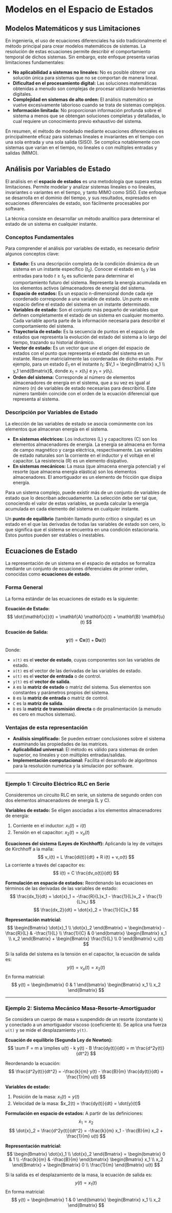 # Modelos en el Espacio de Estados

## Modelos Matemáticos y sus Limitaciones

En ingeniería, el uso de ecuaciones diferenciales ha sido tradicionalmente el método principal para crear modelos matemáticos de sistemas. La resolución de estas ecuaciones permite describir el comportamiento temporal de dichos sistemas. Sin embargo, este enfoque presenta varias limitaciones fundamentales:

*   **No aplicabilidad a sistemas no lineales:** No es posible obtener una solución única para sistemas que no se comportan de manera lineal.
*   **Dificultad en el procesamiento digital:** Las soluciones matemáticas obtenidas a menudo son complejas de procesar utilizando herramientas digitales.
*   **Complejidad en sistemas de alto orden:** El análisis matemático se vuelve excesivamente laborioso cuando se trata de sistemas complejos.
*   **Información limitada:** No proporcionan información profunda sobre el sistema a menos que se obtengan soluciones completas y detalladas, lo cual requiere un conocimiento previo exhaustivo del sistema.

En resumen, el método de modelado mediante ecuaciones diferenciales es principalmente eficaz para sistemas lineales e invariantes en el tiempo con una sola entrada y una sola salida (SISO). Se complica notablemente con sistemas que varían en el tiempo, no lineales o con múltiples entradas y salidas (MIMO).

## Análisis por Variables de Estado

El análisis en el **espacio de estados** es una metodología que supera estas limitaciones. Permite modelar y analizar sistemas lineales o no lineales, invariantes o variantes en el tiempo, y tanto MIMO como SISO. Este enfoque se desarrolla en el dominio del tiempo, y sus resultados, expresados en ecuaciones diferenciales de estado, son fácilmente procesables por software.

La técnica consiste en desarrollar un método analítico para determinar el estado de un sistema en cualquier instante.

### Conceptos Fundamentales

Para comprender el análisis por variables de estado, es necesario definir algunos conceptos clave:

*   **Estado:** Es una descripción completa de la condición dinámica de un sistema en un instante específico ($t_0$). Conocer el estado en $t_0$ y las entradas para todo $t \geq t_0$ es suficiente para determinar el comportamiento futuro del sistema. Representa la energía acumulada en los elementos activos (almacenadores de energía) del sistema.
*   **Espacio de estados:** Es un espacio n-dimensional donde cada eje coordenado corresponde a una variable de estado. Un punto en este espacio define el estado del sistema en un instante determinado.
*   **Variables de estado:** Son el conjunto más pequeño de variables que definen completamente el estado de un sistema en cualquier momento. Cada variable aporta parte de la información necesaria para describir el comportamiento del sistema.
*   **Trayectoria de estado:** Es la secuencia de puntos en el espacio de estados que representa la evolución del estado del sistema a lo largo del tiempo, trazando su historial dinámico.
*   **Vector de estado:** Es un vector que une el origen del espacio de estados con el punto que representa el estado del sistema en un instante. Resume matricialmente las coordenadas de dicho estado. Por ejemplo, para un estado $E_1$ en el instante $t_1$:
    $V_1 = \begin{Bmatrix} x_1 \\ y_1 \end{Bmatrix}$, donde $x_1 = x(t_1)$ e $y_1 = y(t_1)$.
*   **Orden del sistema:** Corresponde al número de elementos almacenadores de energía en el sistema, que a su vez es igual al número (n) de variables de estado necesarias para describirlo. Este número también coincide con el orden de la ecuación diferencial que representa al sistema.

### Descripción por Variables de Estado

La elección de las variables de estado se asocia comúnmente con los elementos que almacenan energía en el sistema.

*   **En sistemas eléctricos:** Los inductores (L) y capacitores (C) son los elementos almacenadores de energía. La energía se almacena en forma de campo magnético y carga eléctrica, respectivamente. Las variables de estado naturales son la corriente en el inductor y el voltaje en el capacitor. La resistencia (R) es un elemento disipativo.
*   **En sistemas mecánicos:** La masa (que almacena energía potencial) y el resorte (que almacena energía elástica) son los elementos almacenadores. El amortiguador es un elemento de fricción que disipa energía.

Para un sistema complejo, puede existir más de un conjunto de variables de estado que lo describan adecuadamente. La selección debe ser tal que, conociendo el valor de estas variables, se pueda calcular la energía acumulada en cada elemento del sistema en cualquier instante.

Un **punto de equilibrio** (también llamado punto crítico o singular) es un estado en el que las derivadas de todas las variables de estado son cero, lo que significa que el sistema se encuentra en una condición estacionaria. Estos puntos pueden ser estables o inestables.

## Ecuaciones de Estado

La representación de un sistema en el espacio de estados se formaliza mediante un conjunto de ecuaciones diferenciales de primer orden, conocidas como **ecuaciones de estado**.

### Forma General

La forma estándar de las ecuaciones de estado es la siguiente:

**Ecuación de Estado:**
$$ \dot{\mathbf{x}}(t) = \mathbf{A} \mathbf{x}(t) + \mathbf{B} \mathbf{u}(t) $$

**Ecuación de Salida:**
$$ \mathbf{y}(t) = \mathbf{C} \mathbf{x}(t) + \mathbf{D} \mathbf{u}(t) $$

Donde:
*   `x(t)` es el **vector de estado**, cuyas componentes son las variables de estado.
*   `ẋ(t)` es el vector de las derivadas de las variables de estado.
*   `u(t)` es el **vector de entrada** o de control.
*   `y(t)` es el **vector de salida**.
*   `A` es la **matriz de estado** o matriz del sistema. Sus elementos son constantes y parámetros propios del sistema.
*   `B` es la **matriz de entrada** o matriz de control.
*   `C` es la **matriz de salida**.
*   `D` es la **matriz de transmisión directa** o de proalimentación (a menudo es cero en muchos sistemas).

### Ventajas de esta representación

*   **Análisis simplificado:** Se pueden extraer conclusiones sobre el sistema examinando las propiedades de las matrices.
*   **Aplicabilidad universal:** El método es válido para sistemas de orden superior, no lineales y con múltiples entradas/salidas.
*   **Implementación computacional:** Facilita el desarrollo de algoritmos para la resolución numérica y la simulación por software.

---

### Ejemplo 1: Circuito Eléctrico RLC en Serie

Consideremos un circuito RLC en serie, un sistema de segundo orden con dos elementos almacenadores de energía (L y C).



**Variables de estado:**
Se eligen asociadas a los elementos almacenadores de energía:
1.  Corriente en el inductor:  $x_1(t) = i(t)$
2.  Tensión en el capacitor:  $x_2(t) = v_o(t)$

**Ecuaciones del sistema (Leyes de Kirchhoff):**
Aplicando la ley de voltajes de Kirchhoff a la malla:
$$ v_i(t) = L \frac{di(t)}{dt} + R i(t) + v_o(t) $$
La corriente a través del capacitor es:
$$ i(t) = C \frac{dv_o(t)}{dt} $$

**Formulación en espacio de estados:**
Reordenando las ecuaciones en términos de las derivadas de las variables de estado:
$$ \frac{dx_1}{dt} = \dot{x}_1 = -\frac{R}{L}x_1 - \frac{1}{L}x_2 + \frac{1}{L}v_i $$
$$ \frac{dx_2}{dt} = \dot{x}_2 = \frac{1}{C}x_1 $$

**Representación matricial:**
$$
\begin{Bmatrix} \dot{x}_1 \\ \dot{x}_2 \end{Bmatrix} = 
\begin{bmatrix} -\frac{R}{L} & -\frac{1}{L} \\ \frac{1}{C} & 0 \end{bmatrix}
\begin{Bmatrix} x_1 \\ x_2 \end{Bmatrix} +
\begin{Bmatrix} \frac{1}{L} \\ 0 \end{Bmatrix} v_i(t)
$$

Si la salida del sistema es la tensión en el capacitor, la ecuación de salida es:
$$ y(t) = v_o(t) = x_2(t) $$
En forma matricial:
$$ y(t) = \begin{bmatrix} 0 & 1 \end{bmatrix} \begin{Bmatrix} x_1 \\ x_2 \end{Bmatrix} $$

---

### Ejemplo 2: Sistema Mecánico Masa-Resorte-Amortiguador

Se considera un cuerpo de masa `m` suspendido de un resorte (constante `k`) y conectado a un amortiguador viscoso (coeficiente `B`). Se aplica una fuerza `u(t)` y se mide el desplazamiento `y(t)`.



**Ecuación de equilibrio (Segunda Ley de Newton):**
$$ \sum F = m a \implies u(t) - k y(t) - B \frac{dy(t)}{dt} = m \frac{d^2y(t)}{dt^2} $$

Reordenando la ecuación:
$$ \frac{d^2y(t)}{dt^2} = -\frac{k}{m} y(t) - \frac{B}{m} \frac{dy(t)}{dt} + \frac{1}{m} u(t) $$

**Variables de estado:**
1.  Posición de la masa: $x_1(t) = y(t)$
2.  Velocidad de la masa: $x_2(t) = \frac{dy(t)}{dt} = \dot{y}(t)$

**Formulación en espacio de estados:**
A partir de las definiciones:
$$ \dot{x}_1 = x_2 $$
$$ \dot{x}_2 = \frac{d^2y(t)}{dt^2} = -\frac{k}{m} x_1 - \frac{B}{m} x_2 + \frac{1}{m} u(t) $$

**Representación matricial:**
$$
\begin{Bmatrix} \dot{x}_1 \\ \dot{x}_2 \end{Bmatrix} =
\begin{bmatrix} 0 & 1 \\ -\frac{k}{m} & -\frac{B}{m} \end{bmatrix}
\begin{Bmatrix} x_1 \\ x_2 \end{Bmatrix} +
\begin{Bmatrix} 0 \\ \frac{1}{m} \end{Bmatrix} u(t)
$$

Si la salida es el desplazamiento de la masa, la ecuación de salida es:
$$ y(t) = x_1(t) $$
En forma matricial:
$$ y(t) = \begin{bmatrix} 1 & 0 \end{bmatrix} \begin{Bmatrix} x_1 \\ x_2 \end{Bmatrix} $$
